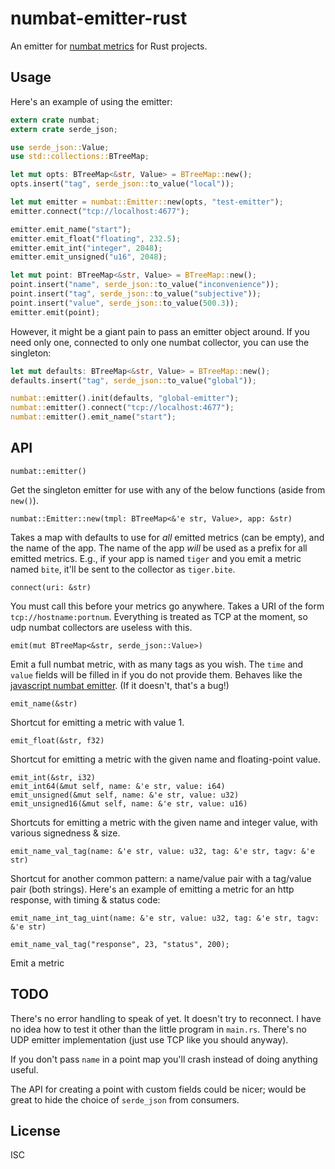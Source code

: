 # numbat-emitter-rust

An emitter for [numbat metrics](https://github.com/numbat-metrics/) for Rust projects.

## Usage

Here's an example of using the emitter:

```rust
extern crate numbat;
extern crate serde_json;

use serde_json::Value;
use std::collections::BTreeMap;

let mut opts: BTreeMap<&str, Value> = BTreeMap::new();
opts.insert("tag", serde_json::to_value("local"));

let mut emitter = numbat::Emitter::new(opts, "test-emitter");
emitter.connect("tcp://localhost:4677");

emitter.emit_name("start");
emitter.emit_float("floating", 232.5);
emitter.emit_int("integer", 2048);
emitter.emit_unsigned("u16", 2048);

let mut point: BTreeMap<&str, Value> = BTreeMap::new();
point.insert("name", serde_json::to_value("inconvenience"));
point.insert("tag", serde_json::to_value("subjective"));
point.insert("value", serde_json::to_value(500.3));
emitter.emit(point);
```

However, it might be a giant pain to pass an emitter object around. If you need only one, connected to only one numbat collector, you can use the singleton:

```rust
let mut defaults: BTreeMap<&str, Value> = BTreeMap::new();
defaults.insert("tag", serde_json::to_value("global"));

numbat::emitter().init(defaults, "global-emitter");
numbat::emitter().connect("tcp://localhost:4677");
numbat::emitter().emit_name("start");
```

## API

`numbat::emitter()`

Get the singleton emitter for use with any of the below functions (aside from `new()`).

`numbat::Emitter::new(tmpl: BTreeMap<&'e str, Value>, app: &str)`

Takes a map with defaults to use for *all* emitted metrics (can be empty), and the name of the app. The name of the app *will* be used as a prefix for all emitted metrics. E.g., if your app is named `tiger` and you emit a metric named `bite`, it'll be sent to the collector as `tiger.bite`.

`connect(uri: &str)`

You must call this before your metrics go anywhere. Takes a URI of the form `tcp://hostname:portnum`. Everything is treated as TCP at the moment, so udp numbat collectors are useless with this.

`emit(mut BTreeMap<&str, serde_json::Value>)`

Emit a full numbat metric, with as many tags as you wish. The `time` and `value` fields will be filled in if you do not provide them. Behaves like the [javascript numbat emitter](https://github.com/numbat-metrics/numbat-emitter#events). (If it doesn't, that's a bug!)

`emit_name(&str)`

Shortcut for emitting a metric with value 1.

`emit_float(&str, f32)`

Shortcut for emitting a metric with the given name and floating-point value.

`emit_int(&str, i32)`  
`emit_int64(&mut self, name: &'e str, value: i64)`  
`emit_unsigned(&mut self, name: &'e str, value: u32)`  
`emit_unsigned16(&mut self, name: &'e str, value: u16)`

Shortcuts for emitting a metric with the given name and integer value, with various signedness & size.

`emit_name_val_tag(name: &'e str, value: u32, tag: &'e str, tagv: &'e str)`

Shortcut for another common pattern: a name/value pair with a tag/value pair (both strings). Here's an example of emitting a metric for an http response, with timing & status code:

`emit_name_int_tag_uint(name: &'e str, value: u32, tag: &'e str, tagv: &'e str)`

`emit_name_val_tag("response", 23, "status", 200);`

Emit a metric

## TODO

There's no error handling to speak of yet. It doesn't try to reconnect. I have no idea how to test it other than the little program in `main.rs`. There's no UDP emitter implementation (just use TCP like you should anyway).

If you don't pass `name` in a point map you'll crash instead of doing anything useful.

The API for creating a point with custom fields could be nicer; would be great to hide the choice of `serde_json` from consumers.

## License

ISC
